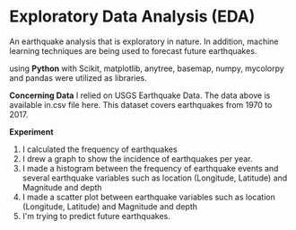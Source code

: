 # Exploratory Data Analysis (EDA)

An earthquake analysis that is exploratory in nature. In addition, machine learning techniques are being used to forecast future earthquakes. 

using **Python** with Scikit, matplotlib, anytree, basemap, numpy, mycolorpy and pandas were utilized as libraries.

**Concerning Data**
I relied on USGS Earthquake Data.
The data above is available in.csv file here. This dataset covers earthquakes from 1970 to 2017.

**Experiment**<br>
1. I calculated the frequency of earthquakes<br>
2. I drew a graph to show the incidence of earthquakes per year.<br>
3. I made a histogram between the frequency of earthquake events and several earthquake variables such as location (Longitude, Latitude) and Magnitude and depth<br>
4. I made a scatter plot between earthquake variables such as location (Longitude, Latitude) and Magnitude and depth<br>
5. I'm trying to predict future earthquakes.<br>